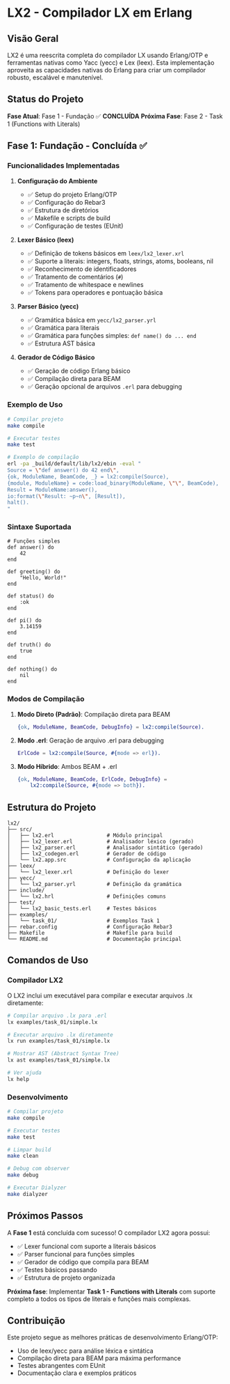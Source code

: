 # LX2 - Compilador LX em Erlang

## Visão Geral

LX2 é uma reescrita completa do compilador LX usando Erlang/OTP e ferramentas nativas como Yacc (yecc) e Lex (leex). Esta implementação aproveita as capacidades nativas do Erlang para criar um compilador robusto, escalável e manutenível.

## Status do Projeto

**Fase Atual**: Fase 1 - Fundação ✅ **CONCLUÍDA**
**Próxima Fase**: Fase 2 - Task 1 (Functions with Literals)

## Fase 1: Fundação - Concluída ✅

### Funcionalidades Implementadas

1. **Configuração do Ambiente**
   - ✅ Setup do projeto Erlang/OTP
   - ✅ Configuração do Rebar3
   - ✅ Estrutura de diretórios
   - ✅ Makefile e scripts de build
   - ✅ Configuração de testes (EUnit)

2. **Lexer Básico (leex)**
   - ✅ Definição de tokens básicos em `leex/lx2_lexer.xrl`
   - ✅ Suporte a literais: integers, floats, strings, atoms, booleans, nil
   - ✅ Reconhecimento de identificadores
   - ✅ Tratamento de comentários (`#`)
   - ✅ Tratamento de whitespace e newlines
   - ✅ Tokens para operadores e pontuação básica

3. **Parser Básico (yecc)**
   - ✅ Gramática básica em `yecc/lx2_parser.yrl`
   - ✅ Gramática para literais
   - ✅ Gramática para funções simples: `def name() do ... end`
   - ✅ Estrutura AST básica

4. **Gerador de Código Básico**
   - ✅ Geração de código Erlang básico
   - ✅ Compilação direta para BEAM
   - ✅ Geração opcional de arquivos `.erl` para debugging

### Exemplo de Uso

```bash
# Compilar projeto
make compile

# Executar testes
make test

# Exemplo de compilação
erl -pa _build/default/lib/lx2/ebin -eval "
Source = \"def answer() do 42 end\",
{ok, ModuleName, BeamCode, _} = lx2:compile(Source),
{module, ModuleName} = code:load_binary(ModuleName, \"\", BeamCode),
Result = ModuleName:answer(),
io:format(\"Result: ~p~n\", [Result]),
halt().
"
```

### Sintaxe Suportada

```lx
# Funções simples
def answer() do
    42
end

def greeting() do
    "Hello, World!"
end

def status() do
    :ok
end

def pi() do
    3.14159
end

def truth() do
    true
end

def nothing() do
    nil
end
```

### Modos de Compilação

1. **Modo Direto (Padrão)**: Compilação direta para BEAM
   ```erlang
   {ok, ModuleName, BeamCode, DebugInfo} = lx2:compile(Source).
   ```

2. **Modo .erl**: Geração de arquivo .erl para debugging
   ```erlang
   ErlCode = lx2:compile(Source, #{mode => erl}).
   ```

3. **Modo Híbrido**: Ambos BEAM + .erl
   ```erlang
   {ok, ModuleName, BeamCode, ErlCode, DebugInfo} =
       lx2:compile(Source, #{mode => both}).
   ```

## Estrutura do Projeto

```
lx2/
├── src/
│   ├── lx2.erl                 # Módulo principal
│   ├── lx2_lexer.erl           # Analisador léxico (gerado)
│   ├── lx2_parser.erl          # Analisador sintático (gerado)
│   ├── lx2_codegen.erl         # Gerador de código
│   └── lx2.app.src             # Configuração da aplicação
├── leex/
│   └── lx2_lexer.xrl           # Definição do lexer
├── yecc/
│   └── lx2_parser.yrl          # Definição da gramática
├── include/
│   └── lx2.hrl                 # Definições comuns
├── test/
│   └── lx2_basic_tests.erl     # Testes básicos
├── examples/
│   └── task_01/                # Exemplos Task 1
├── rebar.config                # Configuração Rebar3
├── Makefile                    # Makefile para build
└── README.md                   # Documentação principal
```

## Comandos de Uso

### Compilador LX2

O LX2 inclui um executável para compilar e executar arquivos .lx diretamente:

```bash
# Compilar arquivo .lx para .erl
lx examples/task_01/simple.lx

# Executar arquivo .lx diretamente
lx run examples/task_01/simple.lx

# Mostrar AST (Abstract Syntax Tree)
lx ast examples/task_01/simple.lx

# Ver ajuda
lx help
```

### Desenvolvimento

```bash
# Compilar projeto
make compile

# Executar testes
make test

# Limpar build
make clean

# Debug com observer
make debug

# Executar Dialyzer
make dialyzer
```

## Próximos Passos

A **Fase 1** está concluída com sucesso! O compilador LX2 agora possui:

- ✅ Lexer funcional com suporte a literais básicos
- ✅ Parser funcional para funções simples
- ✅ Gerador de código que compila para BEAM
- ✅ Testes básicos passando
- ✅ Estrutura de projeto organizada

**Próxima fase**: Implementar **Task 1 - Functions with Literals** com suporte completo a todos os tipos de literais e funções mais complexas.

## Contribuição

Este projeto segue as melhores práticas de desenvolvimento Erlang/OTP:

- Uso de leex/yecc para análise léxica e sintática
- Compilação direta para BEAM para máxima performance
- Testes abrangentes com EUnit
- Documentação clara e exemplos práticos